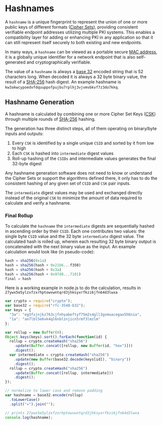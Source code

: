 # Hashnames

A `hashname` is a unique fingerprint to represent the union of one or more public keys of different formats ([Cipher Sets](e3x/cs/)), providing consistent verifiable endpoint addresses utilizing multiple PKI systems. This enables a compatibility layer for adding or enhancing PKI in any application so that it can still represent itself securely to both existing and new endpoints.

In many ways, a `hashname` can be viewed as a portable secure [MAC address](http://en.wikipedia.org/wiki/MAC_address), it is a globally unique identifier for a network endpoint that is also self-generated and cryptographically verifiable.

The value of a `hashname` is always a [base 32](base32.md) encoded string that is 52 characters long.  When decoded it is always a 32 byte binary value, the result of a [SHA-256](http://en.wikipedia.org/wiki/SHA-2) hash digest.  An example hashname is `kw3akwcypoedvfdquuppofpujbu7rplhj3vjvmvbkvf7z3do7kkq`.

## Hashname Generation

A hashname is calculated by combining one or more Cipher Set Keys ([CSK](e3x/cs/)) through multiple rounds of [SHA-256](http://en.wikipedia.org/wiki/SHA-2) hashing.

The generation has three distinct steps, all of them operating on binary/byte inputs and outputs:

1. Every `CSK` is identified by a single unique `CSID` and sorted by it from low to high
2. Each `CSK` is hashed into `intermediate` digest values
3. Roll-up hashing of the `CSIDs` and intermediate values generates the final 32-byte digest

Any hashname generation software does not need to know or understand the Cipher Sets or support the algorithms defined there, it only has to do the consistent hashing of any given set of `CSID` and `CSK` pair inputs.

The `intermediate` digest values may be used and exchanged directly instead of the original `CSK` to minimize the amount of data required to calculate and verify a hashname.

### Final Rollup

To calculate the `hashname` the `intermediate` digests are sequentially hashed in ascending order by their `CSID`. Each one contributes two values: the single byte `CSID` value and the 32 byte `intermediate` digest value. The calculated hash is rolled up, wherein each resulting 32 byte binary output is concatenated with the next binary value as the input. An example calculation would look like (in pseudo-code):

```js
hash = sha256(0x1a)
hash = sha256(hash + 0x21b6...f350)
hash = sha256(hash + 0x3a)
hash = sha256(hash + 0x97d8...7101)
final = hash
```

Here is a working example in node.js to do the calculation, results in `27ywx5e5ylzxfzxrhptowvwntqrd3jhksyxrfkzi6jfn64d3lwxa`

```js
var crypto = require("crypto");
var base32 = require("rfc-3548-b32");
var keys = {
  "3a": "eg3fxjnjkz763cjfnhyabeftyf75m2s4gll3gvmuacegax5h6nia",
  "1a": "an7lbl5e6vk4ql6nblznjicn5rmf3lmzlm"
};

var rollup = new Buffer(0);
Object.keys(keys).sort().forEach(function(id) {
  rollup = crypto.createHash("sha256")
    .update(Buffer.concat([rollup, new Buffer(id, "hex")]))
    .digest();
  var intermediate = crypto.createHash("sha256")
    .update(new Buffer(base32.decode(keys[id]), "binary"))
    .digest();
  rollup = crypto.createHash("sha256")
    .update(Buffer.concat([rollup, intermediate]))
    .digest();
});

// normalize to lower case and remove padding
var hashname = base32.encode(rollup)
  .toLowerCase()
  .split("=").join("");

// prints 27ywx5e5ylzxfzxrhptowvwntqrd3jhksyxrfkzi6jfn64d3lwxa
console.log(hashname);
```


